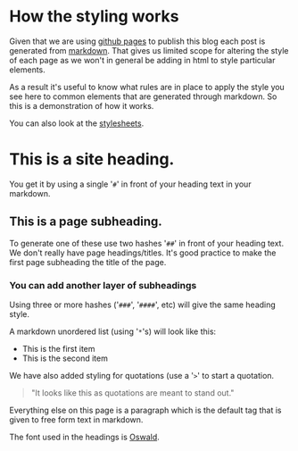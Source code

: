 ---
---

# How the styling works

Given that we are using [github pages](https://pages.github.com) to publish this blog each post is generated from [markdown](https://pages.github.com). That gives us limited scope for altering the style of each page as we won't in general be adding in html to style particular elements.

As a result it's useful to know what rules are in place to apply the style you see here to common elements that are generated through markdown. So this is a demonstration of how it works.

You can also look at the [stylesheets](https://github.com/hmrc/hmrc.github.io/tree/master/stylesheets).

# This is a site heading.

You get it by using a single '`#`' in front of your heading text in your markdown.

## This is a page subheading.

To generate one of these use two hashes '`##`' in front of your heading text. We don't really have page headings/titles. It's good practice to make the first page subheading the title of the page.

### You can add another layer of subheadings

Using three or more hashes ('`###`', '`####`', etc) will give the same heading style.

A markdown unordered list (using '`*`'s) will look like this:

* This is the first item
* This is the second item

We have also added styling for quotations (use a '`>`' to start a quotation. 

> "It looks like this as quotations are meant to stand out."

Everything else on this page is a paragraph which is the default tag that is given to free form text in markdown.

The font used in the headings is [Oswald](https://www.google.com/fonts/specimen/Oswald).
